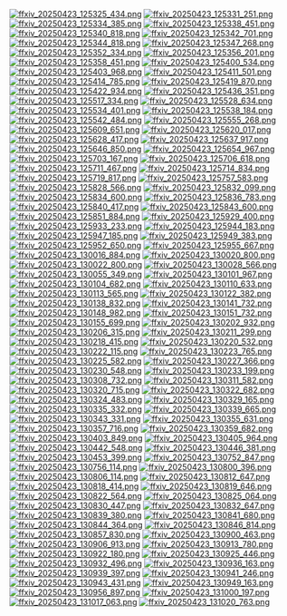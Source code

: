 [![ffxiv_20250423_125325_434.png](./image_j_thumb/ffxiv_20250423_125325_434.png.thumb.jpg)](./image_j/ffxiv_20250423_125325_434.png) 
[![ffxiv_20250423_125331_251.png](./image_j_thumb/ffxiv_20250423_125331_251.png.thumb.jpg)](./image_j/ffxiv_20250423_125331_251.png) 
[![ffxiv_20250423_125334_385.png](./image_j_thumb/ffxiv_20250423_125334_385.png.thumb.jpg)](./image_j/ffxiv_20250423_125334_385.png) 
[![ffxiv_20250423_125338_451.png](./image_j_thumb/ffxiv_20250423_125338_451.png.thumb.jpg)](./image_j/ffxiv_20250423_125338_451.png) 
[![ffxiv_20250423_125340_818.png](./image_j_thumb/ffxiv_20250423_125340_818.png.thumb.jpg)](./image_j/ffxiv_20250423_125340_818.png) 
[![ffxiv_20250423_125342_701.png](./image_j_thumb/ffxiv_20250423_125342_701.png.thumb.jpg)](./image_j/ffxiv_20250423_125342_701.png) 
[![ffxiv_20250423_125344_818.png](./image_j_thumb/ffxiv_20250423_125344_818.png.thumb.jpg)](./image_j/ffxiv_20250423_125344_818.png) 
[![ffxiv_20250423_125347_268.png](./image_j_thumb/ffxiv_20250423_125347_268.png.thumb.jpg)](./image_j/ffxiv_20250423_125347_268.png) 
[![ffxiv_20250423_125352_334.png](./image_j_thumb/ffxiv_20250423_125352_334.png.thumb.jpg)](./image_j/ffxiv_20250423_125352_334.png) 
[![ffxiv_20250423_125356_201.png](./image_j_thumb/ffxiv_20250423_125356_201.png.thumb.jpg)](./image_j/ffxiv_20250423_125356_201.png) 
[![ffxiv_20250423_125358_451.png](./image_j_thumb/ffxiv_20250423_125358_451.png.thumb.jpg)](./image_j/ffxiv_20250423_125358_451.png) 
[![ffxiv_20250423_125400_534.png](./image_j_thumb/ffxiv_20250423_125400_534.png.thumb.jpg)](./image_j/ffxiv_20250423_125400_534.png) 
[![ffxiv_20250423_125403_968.png](./image_j_thumb/ffxiv_20250423_125403_968.png.thumb.jpg)](./image_j/ffxiv_20250423_125403_968.png) 
[![ffxiv_20250423_125411_501.png](./image_j_thumb/ffxiv_20250423_125411_501.png.thumb.jpg)](./image_j/ffxiv_20250423_125411_501.png) 
[![ffxiv_20250423_125414_785.png](./image_j_thumb/ffxiv_20250423_125414_785.png.thumb.jpg)](./image_j/ffxiv_20250423_125414_785.png) 
[![ffxiv_20250423_125419_870.png](./image_j_thumb/ffxiv_20250423_125419_870.png.thumb.jpg)](./image_j/ffxiv_20250423_125419_870.png) 
[![ffxiv_20250423_125422_934.png](./image_j_thumb/ffxiv_20250423_125422_934.png.thumb.jpg)](./image_j/ffxiv_20250423_125422_934.png) 
[![ffxiv_20250423_125436_351.png](./image_j_thumb/ffxiv_20250423_125436_351.png.thumb.jpg)](./image_j/ffxiv_20250423_125436_351.png) 
[![ffxiv_20250423_125517_334.png](./image_j_thumb/ffxiv_20250423_125517_334.png.thumb.jpg)](./image_j/ffxiv_20250423_125517_334.png) 
[![ffxiv_20250423_125528_634.png](./image_j_thumb/ffxiv_20250423_125528_634.png.thumb.jpg)](./image_j/ffxiv_20250423_125528_634.png) 
[![ffxiv_20250423_125534_401.png](./image_j_thumb/ffxiv_20250423_125534_401.png.thumb.jpg)](./image_j/ffxiv_20250423_125534_401.png) 
[![ffxiv_20250423_125538_184.png](./image_j_thumb/ffxiv_20250423_125538_184.png.thumb.jpg)](./image_j/ffxiv_20250423_125538_184.png) 
[![ffxiv_20250423_125542_484.png](./image_j_thumb/ffxiv_20250423_125542_484.png.thumb.jpg)](./image_j/ffxiv_20250423_125542_484.png) 
[![ffxiv_20250423_125555_268.png](./image_j_thumb/ffxiv_20250423_125555_268.png.thumb.jpg)](./image_j/ffxiv_20250423_125555_268.png) 
[![ffxiv_20250423_125609_651.png](./image_j_thumb/ffxiv_20250423_125609_651.png.thumb.jpg)](./image_j/ffxiv_20250423_125609_651.png) 
[![ffxiv_20250423_125620_017.png](./image_j_thumb/ffxiv_20250423_125620_017.png.thumb.jpg)](./image_j/ffxiv_20250423_125620_017.png) 
[![ffxiv_20250423_125628_417.png](./image_j_thumb/ffxiv_20250423_125628_417.png.thumb.jpg)](./image_j/ffxiv_20250423_125628_417.png) 
[![ffxiv_20250423_125637_917.png](./image_j_thumb/ffxiv_20250423_125637_917.png.thumb.jpg)](./image_j/ffxiv_20250423_125637_917.png) 
[![ffxiv_20250423_125646_850.png](./image_j_thumb/ffxiv_20250423_125646_850.png.thumb.jpg)](./image_j/ffxiv_20250423_125646_850.png) 
[![ffxiv_20250423_125654_967.png](./image_j_thumb/ffxiv_20250423_125654_967.png.thumb.jpg)](./image_j/ffxiv_20250423_125654_967.png) 
[![ffxiv_20250423_125703_167.png](./image_j_thumb/ffxiv_20250423_125703_167.png.thumb.jpg)](./image_j/ffxiv_20250423_125703_167.png) 
[![ffxiv_20250423_125706_618.png](./image_j_thumb/ffxiv_20250423_125706_618.png.thumb.jpg)](./image_j/ffxiv_20250423_125706_618.png) 
[![ffxiv_20250423_125711_467.png](./image_j_thumb/ffxiv_20250423_125711_467.png.thumb.jpg)](./image_j/ffxiv_20250423_125711_467.png) 
[![ffxiv_20250423_125714_834.png](./image_j_thumb/ffxiv_20250423_125714_834.png.thumb.jpg)](./image_j/ffxiv_20250423_125714_834.png) 
[![ffxiv_20250423_125719_817.png](./image_j_thumb/ffxiv_20250423_125719_817.png.thumb.jpg)](./image_j/ffxiv_20250423_125719_817.png) 
[![ffxiv_20250423_125757_583.png](./image_j_thumb/ffxiv_20250423_125757_583.png.thumb.jpg)](./image_j/ffxiv_20250423_125757_583.png) 
[![ffxiv_20250423_125828_566.png](./image_j_thumb/ffxiv_20250423_125828_566.png.thumb.jpg)](./image_j/ffxiv_20250423_125828_566.png) 
[![ffxiv_20250423_125832_099.png](./image_j_thumb/ffxiv_20250423_125832_099.png.thumb.jpg)](./image_j/ffxiv_20250423_125832_099.png) 
[![ffxiv_20250423_125834_600.png](./image_j_thumb/ffxiv_20250423_125834_600.png.thumb.jpg)](./image_j/ffxiv_20250423_125834_600.png) 
[![ffxiv_20250423_125836_783.png](./image_j_thumb/ffxiv_20250423_125836_783.png.thumb.jpg)](./image_j/ffxiv_20250423_125836_783.png) 
[![ffxiv_20250423_125840_417.png](./image_j_thumb/ffxiv_20250423_125840_417.png.thumb.jpg)](./image_j/ffxiv_20250423_125840_417.png) 
[![ffxiv_20250423_125843_600.png](./image_j_thumb/ffxiv_20250423_125843_600.png.thumb.jpg)](./image_j/ffxiv_20250423_125843_600.png) 
[![ffxiv_20250423_125851_884.png](./image_j_thumb/ffxiv_20250423_125851_884.png.thumb.jpg)](./image_j/ffxiv_20250423_125851_884.png) 
[![ffxiv_20250423_125929_400.png](./image_j_thumb/ffxiv_20250423_125929_400.png.thumb.jpg)](./image_j/ffxiv_20250423_125929_400.png) 
[![ffxiv_20250423_125933_233.png](./image_j_thumb/ffxiv_20250423_125933_233.png.thumb.jpg)](./image_j/ffxiv_20250423_125933_233.png) 
[![ffxiv_20250423_125944_183.png](./image_j_thumb/ffxiv_20250423_125944_183.png.thumb.jpg)](./image_j/ffxiv_20250423_125944_183.png) 
[![ffxiv_20250423_125947_185.png](./image_j_thumb/ffxiv_20250423_125947_185.png.thumb.jpg)](./image_j/ffxiv_20250423_125947_185.png) 
[![ffxiv_20250423_125949_383.png](./image_j_thumb/ffxiv_20250423_125949_383.png.thumb.jpg)](./image_j/ffxiv_20250423_125949_383.png) 
[![ffxiv_20250423_125952_650.png](./image_j_thumb/ffxiv_20250423_125952_650.png.thumb.jpg)](./image_j/ffxiv_20250423_125952_650.png) 
[![ffxiv_20250423_125955_667.png](./image_j_thumb/ffxiv_20250423_125955_667.png.thumb.jpg)](./image_j/ffxiv_20250423_125955_667.png) 
[![ffxiv_20250423_130016_884.png](./image_j_thumb/ffxiv_20250423_130016_884.png.thumb.jpg)](./image_j/ffxiv_20250423_130016_884.png) 
[![ffxiv_20250423_130020_800.png](./image_j_thumb/ffxiv_20250423_130020_800.png.thumb.jpg)](./image_j/ffxiv_20250423_130020_800.png) 
[![ffxiv_20250423_130022_800.png](./image_j_thumb/ffxiv_20250423_130022_800.png.thumb.jpg)](./image_j/ffxiv_20250423_130022_800.png) 
[![ffxiv_20250423_130028_566.png](./image_j_thumb/ffxiv_20250423_130028_566.png.thumb.jpg)](./image_j/ffxiv_20250423_130028_566.png) 
[![ffxiv_20250423_130055_349.png](./image_j_thumb/ffxiv_20250423_130055_349.png.thumb.jpg)](./image_j/ffxiv_20250423_130055_349.png) 
[![ffxiv_20250423_130101_967.png](./image_j_thumb/ffxiv_20250423_130101_967.png.thumb.jpg)](./image_j/ffxiv_20250423_130101_967.png) 
[![ffxiv_20250423_130104_682.png](./image_j_thumb/ffxiv_20250423_130104_682.png.thumb.jpg)](./image_j/ffxiv_20250423_130104_682.png) 
[![ffxiv_20250423_130110_633.png](./image_j_thumb/ffxiv_20250423_130110_633.png.thumb.jpg)](./image_j/ffxiv_20250423_130110_633.png) 
[![ffxiv_20250423_130113_565.png](./image_j_thumb/ffxiv_20250423_130113_565.png.thumb.jpg)](./image_j/ffxiv_20250423_130113_565.png) 
[![ffxiv_20250423_130122_382.png](./image_j_thumb/ffxiv_20250423_130122_382.png.thumb.jpg)](./image_j/ffxiv_20250423_130122_382.png) 
[![ffxiv_20250423_130138_832.png](./image_j_thumb/ffxiv_20250423_130138_832.png.thumb.jpg)](./image_j/ffxiv_20250423_130138_832.png) 
[![ffxiv_20250423_130141_732.png](./image_j_thumb/ffxiv_20250423_130141_732.png.thumb.jpg)](./image_j/ffxiv_20250423_130141_732.png) 
[![ffxiv_20250423_130148_982.png](./image_j_thumb/ffxiv_20250423_130148_982.png.thumb.jpg)](./image_j/ffxiv_20250423_130148_982.png) 
[![ffxiv_20250423_130151_732.png](./image_j_thumb/ffxiv_20250423_130151_732.png.thumb.jpg)](./image_j/ffxiv_20250423_130151_732.png) 
[![ffxiv_20250423_130155_699.png](./image_j_thumb/ffxiv_20250423_130155_699.png.thumb.jpg)](./image_j/ffxiv_20250423_130155_699.png) 
[![ffxiv_20250423_130202_932.png](./image_j_thumb/ffxiv_20250423_130202_932.png.thumb.jpg)](./image_j/ffxiv_20250423_130202_932.png) 
[![ffxiv_20250423_130206_315.png](./image_j_thumb/ffxiv_20250423_130206_315.png.thumb.jpg)](./image_j/ffxiv_20250423_130206_315.png) 
[![ffxiv_20250423_130211_299.png](./image_j_thumb/ffxiv_20250423_130211_299.png.thumb.jpg)](./image_j/ffxiv_20250423_130211_299.png) 
[![ffxiv_20250423_130218_415.png](./image_j_thumb/ffxiv_20250423_130218_415.png.thumb.jpg)](./image_j/ffxiv_20250423_130218_415.png) 
[![ffxiv_20250423_130220_532.png](./image_j_thumb/ffxiv_20250423_130220_532.png.thumb.jpg)](./image_j/ffxiv_20250423_130220_532.png) 
[![ffxiv_20250423_130222_115.png](./image_j_thumb/ffxiv_20250423_130222_115.png.thumb.jpg)](./image_j/ffxiv_20250423_130222_115.png) 
[![ffxiv_20250423_130223_765.png](./image_j_thumb/ffxiv_20250423_130223_765.png.thumb.jpg)](./image_j/ffxiv_20250423_130223_765.png) 
[![ffxiv_20250423_130225_582.png](./image_j_thumb/ffxiv_20250423_130225_582.png.thumb.jpg)](./image_j/ffxiv_20250423_130225_582.png) 
[![ffxiv_20250423_130227_366.png](./image_j_thumb/ffxiv_20250423_130227_366.png.thumb.jpg)](./image_j/ffxiv_20250423_130227_366.png) 
[![ffxiv_20250423_130230_548.png](./image_j_thumb/ffxiv_20250423_130230_548.png.thumb.jpg)](./image_j/ffxiv_20250423_130230_548.png) 
[![ffxiv_20250423_130233_199.png](./image_j_thumb/ffxiv_20250423_130233_199.png.thumb.jpg)](./image_j/ffxiv_20250423_130233_199.png) 
[![ffxiv_20250423_130308_732.png](./image_j_thumb/ffxiv_20250423_130308_732.png.thumb.jpg)](./image_j/ffxiv_20250423_130308_732.png) 
[![ffxiv_20250423_130311_582.png](./image_j_thumb/ffxiv_20250423_130311_582.png.thumb.jpg)](./image_j/ffxiv_20250423_130311_582.png) 
[![ffxiv_20250423_130320_715.png](./image_j_thumb/ffxiv_20250423_130320_715.png.thumb.jpg)](./image_j/ffxiv_20250423_130320_715.png) 
[![ffxiv_20250423_130322_682.png](./image_j_thumb/ffxiv_20250423_130322_682.png.thumb.jpg)](./image_j/ffxiv_20250423_130322_682.png) 
[![ffxiv_20250423_130324_483.png](./image_j_thumb/ffxiv_20250423_130324_483.png.thumb.jpg)](./image_j/ffxiv_20250423_130324_483.png) 
[![ffxiv_20250423_130329_165.png](./image_j_thumb/ffxiv_20250423_130329_165.png.thumb.jpg)](./image_j/ffxiv_20250423_130329_165.png) 
[![ffxiv_20250423_130335_332.png](./image_j_thumb/ffxiv_20250423_130335_332.png.thumb.jpg)](./image_j/ffxiv_20250423_130335_332.png) 
[![ffxiv_20250423_130339_665.png](./image_j_thumb/ffxiv_20250423_130339_665.png.thumb.jpg)](./image_j/ffxiv_20250423_130339_665.png) 
[![ffxiv_20250423_130343_331.png](./image_j_thumb/ffxiv_20250423_130343_331.png.thumb.jpg)](./image_j/ffxiv_20250423_130343_331.png) 
[![ffxiv_20250423_130355_631.png](./image_j_thumb/ffxiv_20250423_130355_631.png.thumb.jpg)](./image_j/ffxiv_20250423_130355_631.png) 
[![ffxiv_20250423_130357_716.png](./image_j_thumb/ffxiv_20250423_130357_716.png.thumb.jpg)](./image_j/ffxiv_20250423_130357_716.png) 
[![ffxiv_20250423_130359_682.png](./image_j_thumb/ffxiv_20250423_130359_682.png.thumb.jpg)](./image_j/ffxiv_20250423_130359_682.png) 
[![ffxiv_20250423_130403_849.png](./image_j_thumb/ffxiv_20250423_130403_849.png.thumb.jpg)](./image_j/ffxiv_20250423_130403_849.png) 
[![ffxiv_20250423_130405_964.png](./image_j_thumb/ffxiv_20250423_130405_964.png.thumb.jpg)](./image_j/ffxiv_20250423_130405_964.png) 
[![ffxiv_20250423_130442_548.png](./image_j_thumb/ffxiv_20250423_130442_548.png.thumb.jpg)](./image_j/ffxiv_20250423_130442_548.png) 
[![ffxiv_20250423_130446_381.png](./image_j_thumb/ffxiv_20250423_130446_381.png.thumb.jpg)](./image_j/ffxiv_20250423_130446_381.png) 
[![ffxiv_20250423_130453_399.png](./image_j_thumb/ffxiv_20250423_130453_399.png.thumb.jpg)](./image_j/ffxiv_20250423_130453_399.png) 
[![ffxiv_20250423_130752_847.png](./image_j_thumb/ffxiv_20250423_130752_847.png.thumb.jpg)](./image_j/ffxiv_20250423_130752_847.png) 
[![ffxiv_20250423_130756_114.png](./image_j_thumb/ffxiv_20250423_130756_114.png.thumb.jpg)](./image_j/ffxiv_20250423_130756_114.png) 
[![ffxiv_20250423_130800_396.png](./image_j_thumb/ffxiv_20250423_130800_396.png.thumb.jpg)](./image_j/ffxiv_20250423_130800_396.png) 
[![ffxiv_20250423_130806_114.png](./image_j_thumb/ffxiv_20250423_130806_114.png.thumb.jpg)](./image_j/ffxiv_20250423_130806_114.png) 
[![ffxiv_20250423_130812_647.png](./image_j_thumb/ffxiv_20250423_130812_647.png.thumb.jpg)](./image_j/ffxiv_20250423_130812_647.png) 
[![ffxiv_20250423_130818_414.png](./image_j_thumb/ffxiv_20250423_130818_414.png.thumb.jpg)](./image_j/ffxiv_20250423_130818_414.png) 
[![ffxiv_20250423_130819_646.png](./image_j_thumb/ffxiv_20250423_130819_646.png.thumb.jpg)](./image_j/ffxiv_20250423_130819_646.png) 
[![ffxiv_20250423_130822_564.png](./image_j_thumb/ffxiv_20250423_130822_564.png.thumb.jpg)](./image_j/ffxiv_20250423_130822_564.png) 
[![ffxiv_20250423_130825_064.png](./image_j_thumb/ffxiv_20250423_130825_064.png.thumb.jpg)](./image_j/ffxiv_20250423_130825_064.png) 
[![ffxiv_20250423_130830_447.png](./image_j_thumb/ffxiv_20250423_130830_447.png.thumb.jpg)](./image_j/ffxiv_20250423_130830_447.png) 
[![ffxiv_20250423_130832_647.png](./image_j_thumb/ffxiv_20250423_130832_647.png.thumb.jpg)](./image_j/ffxiv_20250423_130832_647.png) 
[![ffxiv_20250423_130839_380.png](./image_j_thumb/ffxiv_20250423_130839_380.png.thumb.jpg)](./image_j/ffxiv_20250423_130839_380.png) 
[![ffxiv_20250423_130841_680.png](./image_j_thumb/ffxiv_20250423_130841_680.png.thumb.jpg)](./image_j/ffxiv_20250423_130841_680.png) 
[![ffxiv_20250423_130844_364.png](./image_j_thumb/ffxiv_20250423_130844_364.png.thumb.jpg)](./image_j/ffxiv_20250423_130844_364.png) 
[![ffxiv_20250423_130846_814.png](./image_j_thumb/ffxiv_20250423_130846_814.png.thumb.jpg)](./image_j/ffxiv_20250423_130846_814.png) 
[![ffxiv_20250423_130857_830.png](./image_j_thumb/ffxiv_20250423_130857_830.png.thumb.jpg)](./image_j/ffxiv_20250423_130857_830.png) 
[![ffxiv_20250423_130900_463.png](./image_j_thumb/ffxiv_20250423_130900_463.png.thumb.jpg)](./image_j/ffxiv_20250423_130900_463.png) 
[![ffxiv_20250423_130906_913.png](./image_j_thumb/ffxiv_20250423_130906_913.png.thumb.jpg)](./image_j/ffxiv_20250423_130906_913.png) 
[![ffxiv_20250423_130913_780.png](./image_j_thumb/ffxiv_20250423_130913_780.png.thumb.jpg)](./image_j/ffxiv_20250423_130913_780.png) 
[![ffxiv_20250423_130922_180.png](./image_j_thumb/ffxiv_20250423_130922_180.png.thumb.jpg)](./image_j/ffxiv_20250423_130922_180.png) 
[![ffxiv_20250423_130925_446.png](./image_j_thumb/ffxiv_20250423_130925_446.png.thumb.jpg)](./image_j/ffxiv_20250423_130925_446.png) 
[![ffxiv_20250423_130932_496.png](./image_j_thumb/ffxiv_20250423_130932_496.png.thumb.jpg)](./image_j/ffxiv_20250423_130932_496.png) 
[![ffxiv_20250423_130936_163.png](./image_j_thumb/ffxiv_20250423_130936_163.png.thumb.jpg)](./image_j/ffxiv_20250423_130936_163.png) 
[![ffxiv_20250423_130939_397.png](./image_j_thumb/ffxiv_20250423_130939_397.png.thumb.jpg)](./image_j/ffxiv_20250423_130939_397.png) 
[![ffxiv_20250423_130941_246.png](./image_j_thumb/ffxiv_20250423_130941_246.png.thumb.jpg)](./image_j/ffxiv_20250423_130941_246.png) 
[![ffxiv_20250423_130943_431.png](./image_j_thumb/ffxiv_20250423_130943_431.png.thumb.jpg)](./image_j/ffxiv_20250423_130943_431.png) 
[![ffxiv_20250423_130949_163.png](./image_j_thumb/ffxiv_20250423_130949_163.png.thumb.jpg)](./image_j/ffxiv_20250423_130949_163.png) 
[![ffxiv_20250423_130956_897.png](./image_j_thumb/ffxiv_20250423_130956_897.png.thumb.jpg)](./image_j/ffxiv_20250423_130956_897.png) 
[![ffxiv_20250423_131000_197.png](./image_j_thumb/ffxiv_20250423_131000_197.png.thumb.jpg)](./image_j/ffxiv_20250423_131000_197.png) 
[![ffxiv_20250423_131017_063.png](./image_j_thumb/ffxiv_20250423_131017_063.png.thumb.jpg)](./image_j/ffxiv_20250423_131017_063.png) 
[![ffxiv_20250423_131020_763.png](./image_j_thumb/ffxiv_20250423_131020_763.png.thumb.jpg)](./image_j/ffxiv_20250423_131020_763.png) 
